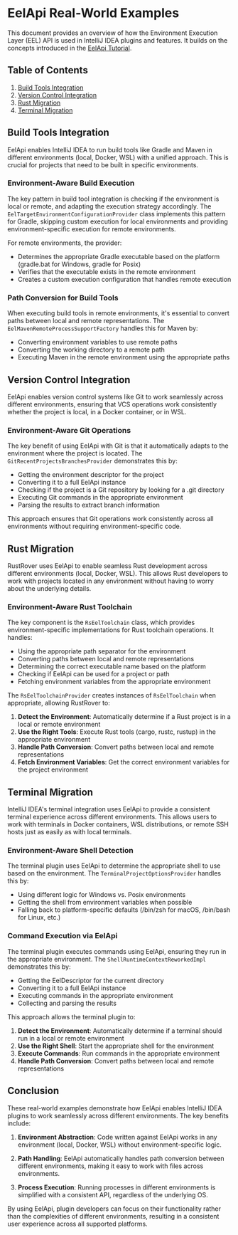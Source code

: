 # EelApi Real-World Examples

This document provides an overview of how the Environment Execution Layer (EEL) API is used in IntelliJ IDEA plugins and features. It builds on the concepts introduced in the [EelApi Tutorial](EelApi_Tutorial.md).

## Table of Contents

1. [Build Tools Integration](#build-tools-integration)
2. [Version Control Integration](#version-control-integration)
3. [Rust Migration](#rust-migration)
4. [Terminal Migration](#terminal-migration)

## Build Tools Integration

EelApi enables IntelliJ IDEA to run build tools like Gradle and Maven in different environments (local, Docker, WSL) with a unified approach. This is crucial for projects that need to be built in specific environments.

### Environment-Aware Build Execution

The key pattern in build tool integration is checking if the environment is local or remote, and adapting the execution strategy accordingly. The `EelTargetEnvironmentConfigurationProvider` class implements this pattern for Gradle, skipping custom execution for local environments and providing environment-specific execution for remote environments.

For remote environments, the provider:
- Determines the appropriate Gradle executable based on the platform (gradle.bat for Windows, gradle for Posix)
- Verifies that the executable exists in the remote environment
- Creates a custom execution configuration that handles remote execution

### Path Conversion for Build Tools

When executing build tools in remote environments, it's essential to convert paths between local and remote representations. The `EelMavenRemoteProcessSupportFactory` handles this for Maven by:
- Converting environment variables to use remote paths
- Converting the working directory to a remote path
- Executing Maven in the remote environment using the appropriate paths

## Version Control Integration

EelApi enables version control systems like Git to work seamlessly across different environments, ensuring that VCS operations work consistently whether the project is local, in a Docker container, or in WSL.

### Environment-Aware Git Operations

The key benefit of using EelApi with Git is that it automatically adapts to the environment where the project is located. The `GitRecentProjectsBranchesProvider` demonstrates this by:
- Getting the environment descriptor for the project
- Converting it to a full EelApi instance
- Checking if the project is a Git repository by looking for a .git directory
- Executing Git commands in the appropriate environment
- Parsing the results to extract branch information

This approach ensures that Git operations work consistently across all environments without requiring environment-specific code.

## Rust Migration

RustRover uses EelApi to enable seamless Rust development across different environments (local, Docker, WSL). This allows Rust developers to work with projects located in any environment without having to worry about the underlying details.

### Environment-Aware Rust Toolchain

The key component is the `RsEelToolchain` class, which provides environment-specific implementations for Rust toolchain operations. It handles:
- Using the appropriate path separator for the environment
- Converting paths between local and remote representations
- Determining the correct executable name based on the platform
- Checking if EelApi can be used for a project or path
- Fetching environment variables from the appropriate environment

The `RsEelToolchainProvider` creates instances of `RsEelToolchain` when appropriate, allowing RustRover to:
1. **Detect the Environment**: Automatically determine if a Rust project is in a local or remote environment
2. **Use the Right Tools**: Execute Rust tools (cargo, rustc, rustup) in the appropriate environment
3. **Handle Path Conversion**: Convert paths between local and remote representations
4. **Fetch Environment Variables**: Get the correct environment variables for the project environment

## Terminal Migration

IntelliJ IDEA's terminal integration uses EelApi to provide a consistent terminal experience across different environments. This allows users to work with terminals in Docker containers, WSL distributions, or remote SSH hosts just as easily as with local terminals.

### Environment-Aware Shell Detection

The terminal plugin uses EelApi to determine the appropriate shell to use based on the environment. The `TerminalProjectOptionsProvider` handles this by:
- Using different logic for Windows vs. Posix environments
- Getting the shell from environment variables when possible
- Falling back to platform-specific defaults (/bin/zsh for macOS, /bin/bash for Linux, etc.)

### Command Execution via EelApi

The terminal plugin executes commands using EelApi, ensuring they run in the appropriate environment. The `ShellRuntimeContextReworkedImpl` demonstrates this by:
- Getting the EelDescriptor for the current directory
- Converting it to a full EelApi instance
- Executing commands in the appropriate environment
- Collecting and parsing the results

This approach allows the terminal plugin to:
1. **Detect the Environment**: Automatically determine if a terminal should run in a local or remote environment
2. **Use the Right Shell**: Start the appropriate shell for the environment
3. **Execute Commands**: Run commands in the appropriate environment
4. **Handle Path Conversion**: Convert paths between local and remote representations

## Conclusion

These real-world examples demonstrate how EelApi enables IntelliJ IDEA plugins to work seamlessly across different environments. The key benefits include:

1. **Environment Abstraction**: Code written against EelApi works in any environment (local, Docker, WSL) without environment-specific logic.

2. **Path Handling**: EelApi automatically handles path conversion between different environments, making it easy to work with files across environments.

3. **Process Execution**: Running processes in different environments is simplified with a consistent API, regardless of the underlying OS.

By using EelApi, plugin developers can focus on their functionality rather than the complexities of different environments, resulting in a consistent user experience across all supported platforms.
